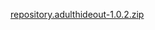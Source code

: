 [repository.adulthideout-1.0.2.zip](http://vashiel.github.io/repository.adulthideout/zips/repository.adulthideout/repository.adulthideout-1.0.2.zip)
